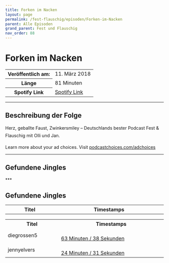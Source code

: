 ```yaml
---
title: Forken im Nacken
layout: page
permalink: /fest-flauschig/episoden/Forken-im-Nacken
parent: Alle Episoden
grand_parent: Fest und Flauschig
nav_order: 88
---
```


# Forken im Nacken
<table class="resp-table dcf-table dcf-table-responsive dcf-table-bordered dcf-table-striped dcf-w-100%">
                    <tbody>
                        <tr>
                            <th scope="row">Veröffentlich am:</th>
                            <td data-label="Veröffentlich am:">11. März 2018</td>
                        </tr>
                        <tr>
                            <th scope="row">Länge </th>
                            <td data-label="Länge ">81 Minuten</td>
                        </tr><tr>
                                <th scope="row">Spotify Link</th>
                                <td data-label="Spotify Link"><a href="https://open.spotify.com/episode/1HW2X0lffQl9MzkSPcORVs">Spotify Link</a></td>
                            </tr></tbody>
                </table>

***

## Beschreibung der Folge

<div>
Herz, geballte Faust, Zwinkersmiley – Deutschlands bester Podcast Fest &amp; Flauschig mit Olli und Jan.<p> </p><p>Learn more about your ad choices. Visit <a href="https://podcastchoices.com/adchoices">podcastchoices.com/adchoices</a></p>  
</div>

***

## Gefundene Jingles

<table style="display: table;">
                                    <tr>
                                        <th class="tableColumnTitle">Titel</th>
                                        <th class="tableColumnTimestamps">Timestamps</th>
                                    </tr>
                                    ***

## Gefundene Jingles

<table style="display: table;">
                                    <tr>
                                        <th class="tableColumnTitle">Titel</th>
                                        <th class="tableColumnTimestamps">Timestamps</th>
                                    </tr>
                                    <tr>
                                <td markdown="span"  class="tableColumnTitle">diegrossen5</td>
                                <td markdown="span" class="tableColumnTimestamps">
                                <br>
                                <a href="https://open.spotify.com/episode/1HW2X0lffQl9MzkSPcORVs?t=3818">
                                63 Minuten / 38 Sekunden</a>
                                </td></tr><tr>
                                <td markdown="span"  class="tableColumnTitle">jennyelvers</td>
                                <td markdown="span" class="tableColumnTimestamps">
                                <br>
                                <a href="https://open.spotify.com/episode/1HW2X0lffQl9MzkSPcORVs?t=1471">
                                24 Minuten / 31 Sekunden</a>
                                </td></tr></table>